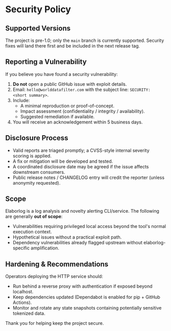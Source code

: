 # Security Policy

## Supported Versions

The project is pre-1.0; only the `main` branch is currently supported. Security fixes will land there first and be included in the next release tag.

## Reporting a Vulnerability

If you believe you have found a security vulnerability:

1. **Do not** open a public GitHub issue with exploit details.
2. Email: `hello@worlddatafilter.com` with the subject line: `SECURITY: <short summary>`.
3. Include:
   - A minimal reproduction or proof-of-concept.
   - Impact assessment (confidentiality / integrity / availability).
   - Suggested remediation if available.
4. You will receive an acknowledgement within 5 business days.

## Disclosure Process

- Valid reports are triaged promptly; a CVSS-style internal severity scoring is applied.
- A fix or mitigation will be developed and tested.
- A coordinated disclosure date may be agreed if the issue affects downstream consumers.
- Public release notes / CHANGELOG entry will credit the reporter (unless anonymity requested).

## Scope

Elaborlog is a log analysis and novelty alerting CLI/service. The following are generally **out of scope**:
- Vulnerabilities requiring privileged local access beyond the tool's normal execution context.
- Hypothetical issues without a practical exploit path.
- Dependency vulnerabilities already flagged upstream without elaborlog-specific amplification.

## Hardening & Recommendations

Operators deploying the HTTP service should:
- Run behind a reverse proxy with authentication if exposed beyond localhost.
- Keep dependencies updated (Dependabot is enabled for pip + GitHub Actions).
- Monitor and rotate any state snapshots containing potentially sensitive tokenized data.

Thank you for helping keep the project secure.

